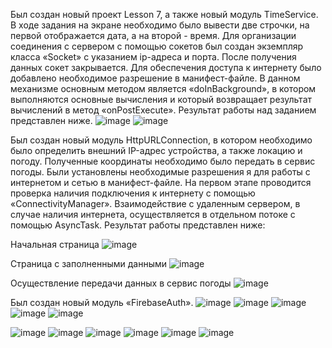 Был создан новый проект Lesson 7, а также новый модуль TimeService. В ходе задания на экране необходимо было вывести две строчки, на первой отображается дата, а на второй - время.  Для организации соединения с сервером с помощью сокетов был создан экземпляр класса «Socket» с указанием ip-адреса и порта. После получения данных сокет закрывается. Для обеспечения доступа к интернету было добавлено необходимое разрешение в манифест-файле.  В данном механизме основным методом является «doInBackground», в котором выполняются основные вычисления и который возвращает результат вычислений в метод «onPostExecute». Результат работы над заданием представлен ниже.
![image](https://github.com/user-attachments/assets/7f131b0b-05b5-4aca-87b1-1f3083ef974c)
![image](https://github.com/user-attachments/assets/5dbaeb20-15db-4be8-864e-9ce7d7e50ba2)

Был создан новый модуль HttpURLConnection, в котором необходимо было определить внешний IP-адрес устройства, а также локацию и погоду. Полученные координаты необходимо было передать в сервис погоды. Были установлены необходимые разрешения я для работы с интернетом и сетью в манифест-файле. На первом этапе проводится проверка наличия подключения к интернету с помощью «ConnectivityManager». Взаимодействие с удаленным сервером, в случае наличия интернета,
осуществляется в отдельном потоке с помощью AsyncTask. Результат работы представлен ниже:

Начальная страница
![image](https://github.com/user-attachments/assets/9f261666-21ae-49ed-ad00-3ba3f29b9e2f)

Страница с заполненными данными
![image](https://github.com/user-attachments/assets/d4d6875b-030a-4c13-8543-beef5e62e3cd)

Осуществление передачи данных в сервис погоды
![image](https://github.com/user-attachments/assets/c2e00211-dbbe-4e27-8068-60aaf296b3b3)

Был создан новый модуль «FirebaseAuth».
![image](https://github.com/user-attachments/assets/dfa2b4e9-b3fd-4b3b-bd06-8ee9f32570fb)
![image](https://github.com/user-attachments/assets/e8ded648-cd92-405e-a26d-17a3c68f11ce)
![image](https://github.com/user-attachments/assets/eeb5f02a-b7b0-40e4-bee7-363c606b3bb4)
![image](https://github.com/user-attachments/assets/4fd16a7a-e24c-43e9-b2aa-d96dc8068ad8)
![image](https://github.com/user-attachments/assets/4a7f6378-5030-429a-a78a-26c225ff3745)


![image](https://github.com/user-attachments/assets/f9c73aee-4f98-4fca-a123-d6618ffc1896)
![image](https://github.com/user-attachments/assets/6a55b97b-3c0d-4f35-9370-2259bd4d3404)
![image](https://github.com/user-attachments/assets/ae462a71-d0eb-41e9-97ad-b0bf5ba11e1b)
![image](https://github.com/user-attachments/assets/1c94d0f9-81e0-4f0a-aa15-f09235e18e4b)
![image](https://github.com/user-attachments/assets/09943abc-a913-4662-92aa-d88d598a4a7b)
![image](https://github.com/user-attachments/assets/7ec28adc-7d37-4f9f-87d3-60c2ad4a85ac)


